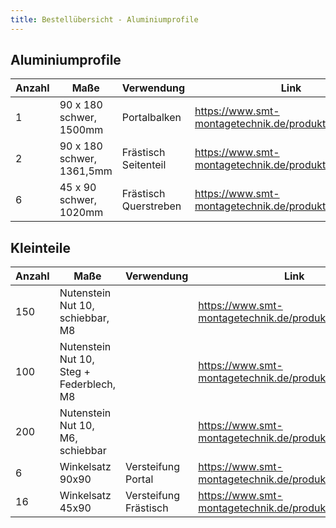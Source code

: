 ```yaml
---
title: Bestellübersicht - Aluminiumprofile
---
```


## Aluminiumprofile

|Anzahl|Maße|Verwendung|Link|
|------|----|----------|----|
|1|90 x 180 schwer, 1500mm|Portalbalken|<https://www.smt-montagetechnik.de/produkte/1116n.htm>|
|2|90 x 180 schwer, 1361,5mm|Frästisch Seitenteil|<https://www.smt-montagetechnik.de/produkte/1116n.htm>|
|6|45 x 90 schwer, 1020mm|Frästisch Querstreben|<https://www.smt-montagetechnik.de/produkte/109.htm>|

## Kleinteile

|Anzahl|Maße|Verwendung|Link|
|------|----|----------|----|
|150|Nutenstein Nut 10, schiebbar, M8||<https://www.smt-montagetechnik.de/produkte/65.htm>|
|100|Nutenstein Nut 10, Steg + Federblech, M8||<https://www.smt-montagetechnik.de/produkte/1459n.htm>|
|200|Nutenstein Nut 10, M6, schiebbar||<https://www.smt-montagetechnik.de/produkte/64.htm>|
|6|Winkelsatz 90x90|Versteifung Portal|<https://www.smt-montagetechnik.de/produkte/817n.htm>|
|16|Winkelsatz 45x90|Versteifung Frästisch|<https://www.smt-montagetechnik.de/produkte/3379.htm>|

